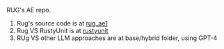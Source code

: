 RUG's AE repo.

1. Rug's source code is at [rug_ae1](rug_ae1)
2. Rug VS RustyUnit is at [rustyunit](rustyunit)
3. RUg VS other LLM approaches are at base/hybrid folder, using GPT-4
